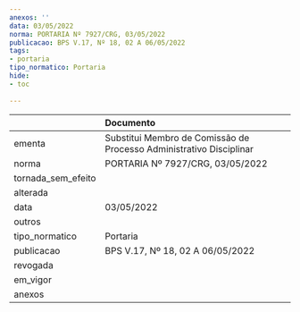 ```yaml
---
anexos: ''
data: 03/05/2022
norma: PORTARIA Nº 7927/CRG, 03/05/2022
publicacao: BPS V.17, Nº 18, 02 A 06/05/2022
tags:
- portaria
tipo_normatico: Portaria
hide: 
- toc 
 
---
```


|                    | Documento                                                           |
|:-------------------|:--------------------------------------------------------------------|
| ementa             | Substitui Membro de Comissão de Processo Administrativo Disciplinar |
| norma              | PORTARIA Nº 7927/CRG, 03/05/2022                                    |
| tornada_sem_efeito |                                                                     |
| alterada           |                                                                     |
| data               | 03/05/2022                                                          |
| outros             |                                                                     |
| tipo_normatico     | Portaria                                                            |
| publicacao         | BPS V.17, Nº 18, 02 A 06/05/2022                                    |
| revogada           |                                                                     |
| em_vigor           |                                                                     |
| anexos             |                                                                     |